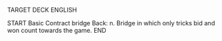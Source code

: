 TARGET DECK
ENGLISH

START
Basic
Contract bridge
Back: n. Bridge in which only tricks bid and won count towards the game.
END
